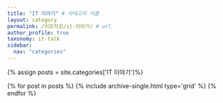 ```yaml
---
title: "IT 이야기" # 카테고리 이름
layout: category
permalink: /이모저모/it-이야기/ # url
author_profile: true
taxonomy: it-talk
sidebar:
  nav: "categories"
---
```


{% assign posts = site.categories['IT 이야기']%}
<div class="grid__wrapper">
  {% for post in posts %}
    {% include archive-single.html type='grid' %}
  {% endfor %}
</div>